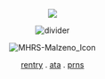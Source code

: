 <div align="center">

![](https://komarev.com/ghpvc/?username=mlzeno&color=e17388&label=THE_QURIO)

</div>



<div align="center">

![divider](https://github.com/user-attachments/assets/70b6e3fa-9193-4500-9680-08b3e6ada5b7)


</div>





<div align="center">

![MHRS-Malzeno_Icon](https://github.com/user-attachments/assets/f34cf683-2450-48fa-9d2e-098f99b596c4)

</div>



<div align="center">

[rentry](https://rentry.co/aIone-traveler) . [ata](https://27j.atabook.org)  .  [prns](https://pronouns.cc/@27jay) 

</div>

